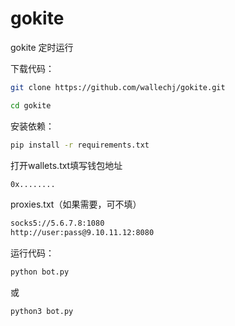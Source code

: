 # gokite

gokite 定时运行



下载代码：
```bash
git clone https://github.com/wallechj/gokite.git
```
```bash
cd gokite
```

安装依赖：
```bash
pip install -r requirements.txt
```

打开wallets.txt填写钱包地址

```bash
0x........
```
proxies.txt（如果需要，可不填）

```bash
socks5://5.6.7.8:1080
http://user:pass@9.10.11.12:8080
```


运行代码：
```bash
python bot.py
```
或
```bash
python3 bot.py
```
